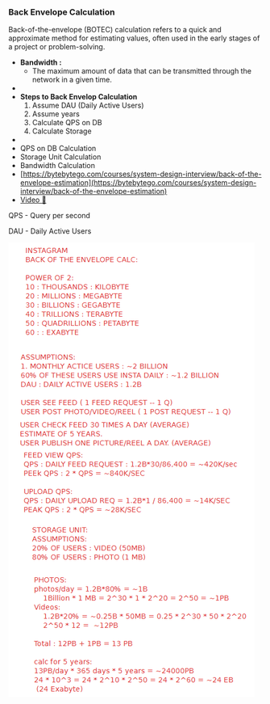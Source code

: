 ### Back Envelope Calculation

Back-of-the-envelope (BOTEC) calculation refers to a quick and approximate method for estimating values, often used in the early stages of a project or problem-solving.

* **Bandwidth :**
  * The maximum amount of data that can be transmitted through the network in a given time.
* 
* **Steps to Back Envelop Calculation**
  1. Assume DAU (Daily Active Users)
  2. Assume years
  3. Calculate QPS on DB
  4. Calculate Storage
* 
* QPS on DB Calculation
* Storage Unit Calculation
* Bandwidth Calculation
* [https://bytebytego.com/courses/system-design-interview/back-of-the-envelope-estimation](https://bytebytego.com/courses/system-design-interview/back-of-the-envelope-estimation)
* [Video 🔗](https://youtu.be/UC5xf8FbdJc?si=BV1R-2grOmB9uZMF)

QPS - Query per second

DAU - Daily Active Users

![1752859366675](image/BackEnvelopeCalculation/1752859366675.png)
